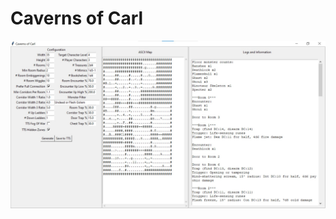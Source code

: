 # Caverns of Carl

![UI Screenshot](https://raw.githubusercontent.com/khaaarl/caverns-of-carl/main/docs/screenshots/Screenshot-2024-01-09%20173040.jpg)